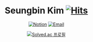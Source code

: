 <div align="center">

# Seungbin Kim [![Hits](https://hits.seeyoufarm.com/api/count/incr/badge.svg?url=https%3A%2F%2Fgithub.com%2Fseungbin-kim&count_bg=%233D7CC8&title_bg=%23555555&icon=&icon_color=%23E7E7E7&title=hits&edge_flat=false)](https://hits.seeyoufarm.com)

[![Notion](http://img.shields.io/badge/Notion-black?style=for-the-badge&logo=Notion&logoColor=white)](https://frosted-syringa-067.notion.site/Seungbin-Kim-3ea75dec7f5d46f184df51bb4a122607)
[![Email](http://img.shields.io/badge/Gmail-d14836?style=for-the-badge&logo=Gmail&logoColor=white)](mailto:seungbin.kim.dev@gmail.com)

[![Solved.ac
프로필](http://mazassumnida.wtf/api/v2/generate_badge?boj=olleh0528)](https://solved.ac/olleh0528)
</div>
<!--
**seungbin-kim/seungbin-kim** is a ✨ _special_ ✨ repository because its `README.md` (this file) appears on your GitHub profile.

Here are some ideas to get you started:

- 🔭 I’m currently working on ...
- 🌱 I’m currently learning ...
- 👯 I’m looking to collaborate on ...
- 🤔 I’m looking for help with ...
- 💬 Ask me about ...
- 📫 How to reach me: ...
- 😄 Pronouns: ...
- ⚡ Fun fact: ...
-->
